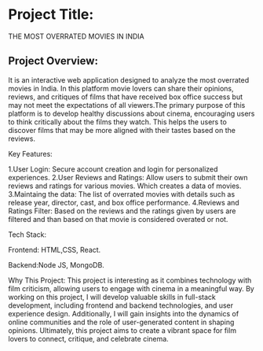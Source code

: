 # Project Title:
THE MOST OVERRATED MOVIES IN INDIA

## Project Overview:
It is an  interactive web application designed to analyze  the most overrated movies in India. In this platform movie lovers can share their opinions, reviews, and critiques of films that have received box office success but may not meet the expectations of all viewers.The primary purpose of this platform is to develop healthy discussions about cinema, encouraging users to think critically about the films they watch. This helps the users to discover films that may be more aligned with their tastes based on the reviews.

Key Features:

1.User Login: Secure account creation and login for personalized experiences.
2.User Reviews and Ratings: Allow users to submit their own reviews and ratings for various movies. Which creates a data of movies.
3.Maintaing the data: The list of overrated movies with details such as release year, director, cast, and box office performance.
4.Reviews and Ratings Filter: Based on the reviews and the ratings given by users are filtered and than based on that movie is considered overated or not.

Tech Stack:

Frontend: HTML,CSS, React.

Backend:Node JS, MongoDB.

Why This Project: This project is interesting as it combines technology with film criticism, allowing users to engage with cinema in a meaningful way. By working on this project, I will develop valuable skills in full-stack development, including frontend and backend technologies, and user experience design. Additionally, I will gain insights into the dynamics of online communities and the role of user-generated content in shaping opinions. Ultimately, this project aims to create a vibrant space for film lovers to connect, critique, and celebrate cinema.
